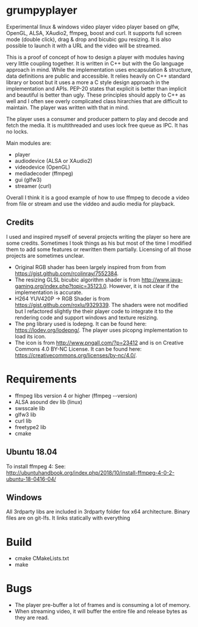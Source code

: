 # grumpyplayer

Experimental linux & windows video player video player based on glfw, OpenGL, ALSA, XAudio2, ffmpeg, boost and curl. It supports full screen mode (double click), drag & drop and bicubic gpu resizing. It is also possible to launch it with a URL and the video will be streamed.

This is a proof of concept of how to design a player with modules having very little coupling together. It is written in C++ but with the Go language approach in mind. While the implementation uses encapsulation & structure, data definitions are public and accessible. It relies heavily on C++ standard library or boost but it uses a more a C style design approach in the implementation and APIs. PEP-20 states that explicit is better than implicit and beautiful is better than ugly. These principles should apply to C++ as well and I often see overly complicated class hirarchies that are difficult to maintain. The player was written with that in mind.

The player uses a consumer and producer pattern to play and decode and fetch the media. It is multithreaded and uses lock free queue as IPC. It has no locks.

Main modules are:
* player
* audiodevice (ALSA or XAudio2)
* videodevice (OpenGL)
* mediadecoder (ffmpeg)
* gui (glfw3)
* streamer (curl)

Overall I think it is a good example of how to use ffmpeg to decode a video from file or stream and use the viddeo and audio media for playback.

<h2>Credits</h2>

I used and inspired myself of several projects writing the player so here are some credits. Sometimes I took things as his but most of the time I modified them to add some features or rewritten them partially. Licensing of all those projects are sometimes unclear.

* Original RGB shader has been largely inspired from from from https://gist.github.com/rcolinray/7552384.
* The resizing GLSL bicubic algorithm shader is from http://www.java-gaming.org/index.php?topic=35123.0. However, it is not clear if the implementation is accurate.
* H264 YUV420P -> RGB Shader is from https://gist.github.com/roxlu/9329339. The shaders were not modified but I refactored slightly the their player code to integrate it to the rendering code and support windows and texture resizing.
* The png library used is lodepng. It can be found here: https://lodev.org/lodepng/. The player uses picopng implementation to load its icon. 
* The icon is from http://www.pngall.com/?p=23412 and is on Creative Commons 4.0 BY-NC License. It can be found here: https://creativecommons.org/licenses/by-nc/4.0/.

<h1>Requirements</h1>

 * ffmpeg libs version 4 or higher (ffmpeg --version)
 * ALSA asound dev lib (linux)
 * swsscale lib
 * glfw3 lib
 * curl lib
 * freetype2 lib
 * cmake
 
 <h2>Ubuntu 18.04</h2>
 
 To install ffmpeg 4:
 See: http://ubuntuhandbook.org/index.php/2018/10/install-ffmpeg-4-0-2-ubuntu-18-0416-04/
 
 <h2>Windows</h2>
 
All 3rdparty libs are included in 3rdparty folder fox x64 architecture. Binary files are on git-lfs. It links statically with everything

<h1>Build</h1>

* cmake CMakeLists.txt
* make

<h1>Bugs</h1>

* The player pre-buffer a lot of frames and is consuming a lot of memory.
* When streaming video, it will buffer the entire file and release bytes as they are read.
